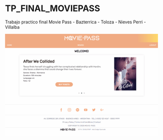 # TP_FINAL_MOVIEPASS
Trabajo practico final Movie Pass - Bazterrica - Toloza - Nieves Perri - Villalba

![Movie Pass Show Page](MoviePass.Gif)
